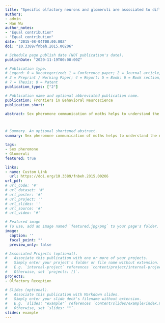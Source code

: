 ```yaml
---
title: "Specific olfactory neurons and glomeruli are associated to differences in behavioral responses to pheromone components between two Helicoverpa species"
authors:
- admin
- Han Wu
author_notes:
- "Equal contribution"
- "Equal contribution"
date: "2015-08-04T00:00:00Z"
doi: "10.3389/fnbeh.2015.00206"

# Schedule page publish date (NOT publication's date).
publishDate: "2020-11-19T00:00:00Z"

# Publication type.
# Legend: 0 = Uncategorized; 1 = Conference paper; 2 = Journal article;
# 3 = Preprint / Working Paper; 4 = Report; 5 = Book; 6 = Book section;
# 7 = Thesis; 8 = Patent
publication_types: ["2"]

# Publication name and optional abbreviated publication name.
publication: Frontiers in Behavioral Neuroscience
publication_short: 

abstract: Sex pheromone communication of moths helps to understand the mechanisms underlying reproductive isolation and speciation. Helicoverpa armigera and Helicoverpa assulta use (Z)-11-hexadecenal (Z11-16:Ald) and (Z)-9-hexadecenal (Z9-16:Ald) as pheromone components in reversed ratios, 97:3 and 5:95, respectively. H. armigera also produces trace amount of (Z)-9-tetradecenal (Z9-14:Ald) in the sex pheromone gland, but H. assulta does not. Wind tunnel studies revealed that the addition of small amounts (0.3%) of Z9-14:Ald to the main pheromone blend of H. armigera increased the males' attraction, but at higher doses (1%, 10%) the same compound acted as an inhibitor. In H. assulta, Z9-14:Ald reduced male attraction when presented as 1% to the pheromone blend, but was ineffective at lower concentrations (0.3%). Three types (A–C) of sensilla trichodea in antennae were identified by single sensillum recording, responding to Z11-16:Ald, Z9-14:Ald, and both Z9-16:Ald and Z9-14:Ald, respectively. Calcium imaging in the antennal lobes (ALs) revealed that the input information of the three chemicals was transmitted to three units of the macroglomerular complex (MGC) in ALs in both species:a large glomerulus for the major pheromone components, a small one for the minor pheromone components, and a third one for the behavioral antagonists. The type A and C neurons tuned to Z11-16:Ald and Z9-16:Ald had a reversed target in the MGC between the two species. In H. armigera, low doses (1, 10 μg) of Z9-14:Ald dominantly activated the glomerulus which processes the minor pheromone component, while a higher dose (100 μg) also evoked an equal activity in the antagonistic glomerulus. In H. assulta, instead, Z9-14:Ald always strongly activated the antagonistic glomerulus. These results suggest that Z9-14:Ald plays different roles in the sexual communication of two Helicoverpa species through activation of functionally different olfactory pathways.



# Summary. An optional shortened abstract.
summary: Sex pheromone communication of moths helps to understand the mechanisms underlying reproductive isolation and speciation. Helicoverpa armigera and Helicoverpa assulta use (Z)-11-hexadecenal (Z11-16:Ald) and (Z)-9-hexadecenal (Z9-16:Ald) as pheromone components in reversed ratios, 97:3 and 5:95, respectively.

tags:
- Sex pheromone
- Glomeruli 
featured: true

links:
- name: Custom Link
  url: https://doi.org/10.3389/fnbeh.2015.00206
url_pdf: 
# url_code: '#'
# url_dataset: '#'
# url_poster: '#'
# url_project: ''
# url_slides: ''
# url_source: '#'
# url_video: '#'

# Featured image
# To use, add an image named `featured.jpg/png` to your page's folder. 
image:
  caption: ''
  focal_point: ""
  preview_only: false

# Associated Projects (optional).
#   Associate this publication with one or more of your projects.
#   Simply enter your project's folder or file name without extension.
#   E.g. `internal-project` references `content/project/internal-project/index.md`.
#   Otherwise, set `projects: []`.
projects:
- Olfactory Reception

# Slides (optional).
#   Associate this publication with Markdown slides.
#   Simply enter your slide deck's filename without extension.
#   E.g. `slides: "example"` references `content/slides/example/index.md`.
#   Otherwise, set `slides: ""`.
slides: example
---
```


<!-- {{% alert note %}}
Click the *Cite* button above to demo the feature to enable visitors to import publication metadata into their reference management software.
{{% /alert %}}

{{% alert note %}}
Click the *Slides* button above to demo Academic's Markdown slides feature.
{{% /alert %}}

Supplementary notes can be added here, including [code and math](https://sourcethemes.com/academic/docs/writing-markdown-latex/).
 -->
